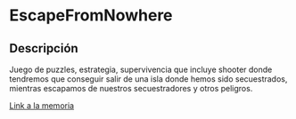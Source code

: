 # EscapeFromNowhere

## Descripción

Juego de puzzles, estrategia, supervivencia que incluye shooter donde tendremos que conseguir salir de una isla donde hemos sido secuestrados, mientras escapamos de nuestros secuestradores y otros peligros.

[Link a la memoria](https://docs.google.com/document/d/1F_HAZigc0l9C7mPLSkFqU8tVaUnyCZtOgHDuv_236KY/edit?usp=sharing)
